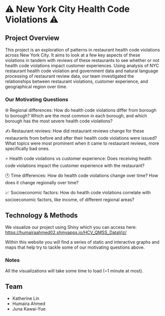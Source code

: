 # ⚠️ New York City Health Code Violations ⚠️
## Project Overview
This project is an exploration of patterns in restaurant health code violations across New York City. It aims to look at a few key aspects of these violations in tandem with reviews of these restaurants to see whether or not health code violations impact customer experiences. Using analysis of NYC restaurant health code violation and government data and natural language processing of restaurant review data, our team investigated the relationships between restaurant violations, customer experience, and geographical region over time.
### Our Motivating Questions
🌐 Regional differences: How do health code violations differ from borough to borough? Which are the most common in each borough, and which borough has the most severe health code violations?

✍️ Restaurant reviews: How did restaurant reviews change for these restaurants from before and after their health code violations were issued? What topics were most prominent when it came to restaurant reviews, more specifically bad ones. 

⭐ Health code violations vs customer experience: Does receiving health code violations impact the customer experience with the restaurant?

🕐 Time differences: How do health code violations change over time? How does it change regionally over time?

📈 Socioeconomic factors: How do health code violations correlate with socioeconomic factors, like income, of different regional areas?

## Technology & Methods
We visualize our project using Shiny which you can access here: https://humairaahmed02.shinyapps.io/HCV_QMSS_DataViz/

Within this website you will find a series of static and interactive graphs and maps that help try to tackle some of our motivating questions above.
### Notes
All the visualizations will take some time to load (~1 minute at most).

## Team
- Katherine Lin
- Humaira Ahmed
- Juna Kawai-Yue
